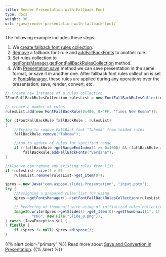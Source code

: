 ```yaml
---
title: Render Presentation with Fallback Font
type: docs
weight: 30
url: /java/render-presentation-with-fallback-font/
---
```


The following example includes these steps:

1. We [create fallback font rules collection](/slides/java/create-fallback-fonts-collection/).
1. [Remove](https://apireference.aspose.com/slides/java/com.aspose.slides/FontFallBackRule#remove-java.lang.String-) a fallback font rule and [addFallBackFonts](https://apireference.aspose.com/slides/java/com.aspose.slides/FontFallBackRule#addFallBackFonts-java.lang.String-) to another rule.
1. Set rules collection to [getFontsManager](https://apireference.aspose.com/slides/java/com.aspose.slides/Presentation#getFontsManager--).[getFontFallBackRulesCollection](https://apireference.aspose.com/slides/java/com.aspose.slides/FontsManager#getFontFallBackRulesCollection--) method.
1. With [Presentation.save](https://apireference.aspose.com/slides/java/com.aspose.slides/Presentation#save-java.lang.String-int-) method we can save presentation in the same format, or save it in another one. After fallback font rules collection is set to [FontsManager](https://apireference.aspose.com/slides/java/com.aspose.slides/FontsManager), these rules are applied during any operations over the presentation: save, render, convert, etc.

```java
// Create new instance of a rules collection
IFontFallBackRulesCollection rulesList = new FontFallBackRulesCollection();

// create a number of rules
rulesList.add(new FontFallBackRule(0x400, 0x4FF, "Times New Roman"));

for (IFontFallBackRule fallBackRule : rulesList)
{
    //Trying to remove FallBack font "Tahoma" from loaded rules
    fallBackRule.remove("Tahoma");

    //And to update of rules for specified range
    if ((fallBackRule->getRangeEndIndex() >= 0x4000) && (fallBackRule->getRangeStartIndex() < 0x5000))
        fallBackRule.addFallBackFonts("Verdana");
}

//Also we can remove any existing rules from list
if (rulesList->size() > 0)
    rulesList.remove(rulesList->get_Item(0));

$pres = new Java("com.aspose.slides.Presentation", "input.pptx");
try {
    //Assigning a prepared rules list for using
    $pres->getFontsManager()->setFontFallBackRulesCollection(rulesList);

    // Rendering of thumbnail with using of initialized rules collection and saving to PNG
    ImageIO.write($pres->getSlides()->get_Item(0)->getThumbnail(1f, 1f), 
            "PNG", new File("Slide_0.png"));
} catch (JavaException $e) {
} finally {
    if ($pres != null) $pres->dispose();
}
```

{{% alert color="primary" %}} 
Read more about [Save and Convertion in Presentation](/slides/java/creating-saving-and-converting-a-presentation/).
{{% /alert %}}